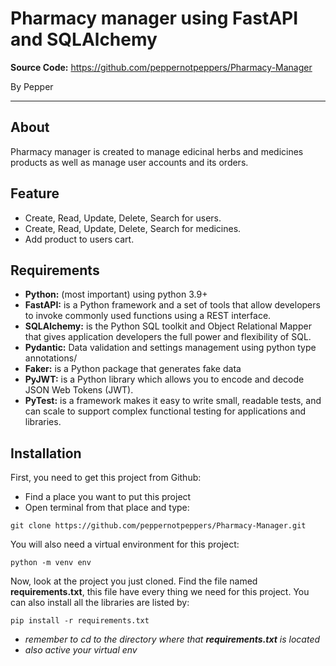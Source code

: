 # Pharmacy manager using FastAPI and SQLAlchemy
**Source Code:** https://github.com/peppernotpeppers/Pharmacy-Manager

By Pepper

---


## About

Pharmacy manager is created to manage edicinal herbs and medicines products as well as manage user accounts and its orders.

## Feature

* Create, Read, Update, Delete, Search for users.
* Create, Read, Update, Delete, Search for medicines.
* Add product to users cart.

## Requirements

* **Python:** (most important) using python 3.9+
* **FastAPI:** is a Python framework and a set of tools that allow developers to invoke commonly used functions using a REST interface.
* **SQLAlchemy:** is the Python SQL toolkit and Object Relational Mapper that gives application developers the full power and flexibility of SQL.
* **Pydantic:** Data validation and settings management using python type annotations/
* **Faker:** is a Python package that generates fake data
* **PyJWT:** is a Python library which allows you to encode and decode JSON Web Tokens (JWT).
* **PyTest:** is a framework makes it easy to write small, readable tests, and can scale to support complex functional testing for applications and libraries.

## Installation

First, you need to get this project from Github:

* Find a place you want to put this project 
* Open terminal from that place and type:

```
git clone https://github.com/peppernotpeppers/Pharmacy-Manager.git
```

You will also need a virtual environment for this project:

```
python -m venv env
```

Now, look at the project you just cloned. Find the file named **requirements.txt**, this file have every thing we need for this project. You can also install all the libraries are listed by:

```
pip install -r requirements.txt
```

* *remember to cd to the directory where that **requirements.txt** is located* 
* *also active your virtual env*

